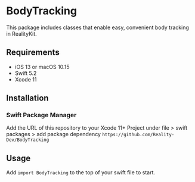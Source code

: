 # BodyTracking

This package includes classes that enable easy, convenient body tracking in RealityKit.


## Requirements

- iOS 13 or macOS 10.15
- Swift 5.2
- Xcode 11


## Installation

### Swift Package Manager

Add the URL of this repository to your Xcode 11+ Project under file > swift packages > add package dependency
`https://github.com/Reality-Dev/BodyTracking`

## Usage

Add `import BodyTracking` to the top of your swift file to start.
